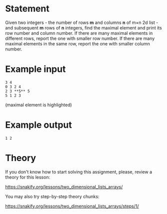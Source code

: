 # Statement

Given two integers - the number of rows **m** and columns **n** of m×n 2d list - and subsequent **m** rows of **n** integers, find the maximal element and print its row number and column number. If there are many maximal elements in different rows, report the one with smaller row number. If there are many maximal elements in the same row, report the one with smaller column number. 

# Example input

```
3 4
0 3 2 4
2 3 **5** 5
5 1 2 3
```

(maximal element is highlighted)

# Example output

```
1 2
```

# Theory

If you don't know how to start solving this assignment, please, review a theory for this lesson:

https://snakify.org/lessons/two_dimensional_lists_arrays/


You may also try step-by-step theory chunks:

https://snakify.org/lessons/two_dimensional_lists_arrays/steps/1/